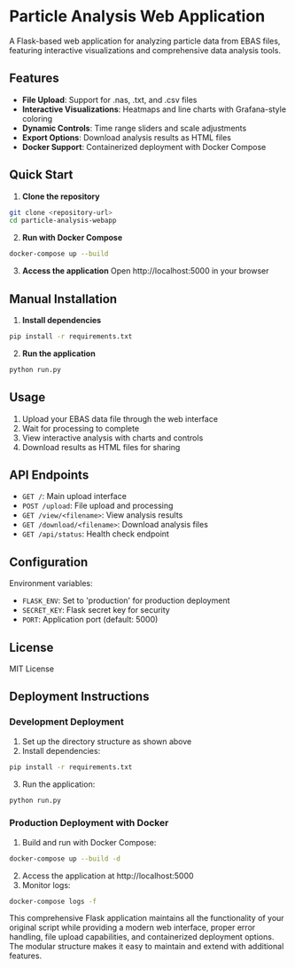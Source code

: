 # Particle Analysis Web Application

A Flask-based web application for analyzing particle data from EBAS files, featuring interactive visualizations and comprehensive data analysis tools.

## Features

- **File Upload**: Support for .nas, .txt, and .csv files
- **Interactive Visualizations**: Heatmaps and line charts with Grafana-style coloring
- **Dynamic Controls**: Time range sliders and scale adjustments
- **Export Options**: Download analysis results as HTML files
- **Docker Support**: Containerized deployment with Docker Compose

## Quick Start

1. **Clone the repository**

```bash
git clone <repository-url>
cd particle-analysis-webapp
```

2. **Run with Docker Compose**

```bash
docker-compose up --build
```

3. **Access the application**
Open http://localhost:5000 in your browser

## Manual Installation

1. **Install dependencies**

```bash
pip install -r requirements.txt
```

2. **Run the application**

```bash
python run.py
```

## Usage

1. Upload your EBAS data file through the web interface
2. Wait for processing to complete
3. View interactive analysis with charts and controls
4. Download results as HTML files for sharing

## API Endpoints

- `GET /`: Main upload interface
- `POST /upload`: File upload and processing
- `GET /view/<filename>`: View analysis results
- `GET /download/<filename>`: Download analysis files
- `GET /api/status`: Health check endpoint

## Configuration

Environment variables:
- `FLASK_ENV`: Set to 'production' for production deployment
- `SECRET_KEY`: Flask secret key for security
- `PORT`: Application port (default: 5000)

## License

MIT License

## Deployment Instructions

### Development Deployment

1. Set up the directory structure as shown above
2. Install dependencies:

```bash
pip install -r requirements.txt
```

3. Run the application:

```bash
python run.py
```

### Production Deployment with Docker

1. Build and run with Docker Compose:

```bash
docker-compose up --build -d
```

2. Access the application at http://localhost:5000
3. Monitor logs:

```bash
docker-compose logs -f
```

This comprehensive Flask application maintains all the functionality of your original script while providing a modern web interface, proper error handling, file upload capabilities, and containerized deployment options. The modular structure makes it easy to maintain and extend with additional features.
